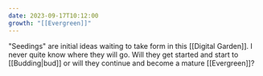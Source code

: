 ```yaml
---
date: 2023-09-17T10:12:00
growth: "[[Evergreen]]"
---
```

"Seedings" are initial ideas waiting to take form in this [[Digital Garden]]. I never quite know where they will go. Will they get started and start to [[Budding|bud]] or will they continue and become a mature [[Evergreen]]?